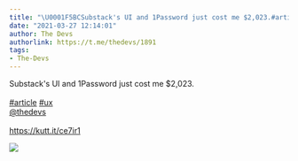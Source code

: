 ```yaml
---
title: "\U0001F5BCSubstack's UI and 1Password just cost me $2,023.#article #ux@thedevshttps://kutt.it/ce7ir1"
date: "2021-03-27 12:14:01"
author: The Devs
authorlink: https://t.me/thedevs/1891
tags:
- The-Devs
---
```

<p>Substack's UI and 1Password just cost me $2,023.<br><br><a href="https://t.me/thedevs/1891?q=%23article">#article</a> <a href="https://t.me/thedevs/1891?q=%23ux">#ux</a><br><a href="https://t.me/thedevs" target="_blank">@thedevs</a><br><br><a href="https://kutt.it/ce7ir1" target="_blank" rel="noopener">https://kutt.it/ce7ir1</a></p><img src="https://cdn4.telesco.pe/file/s3hgyPfiP-xs_BTPX76TB3cw1Pv6aHX5H2Wjpnsst3-qCXWrIM0lV3HQ_ygiUEn26ogqY2SpSWgHXukSN2-sNJO_sjJqf5srrp1wOwrqgDKamx5PLihYlMsHM3xFG1sHkpU7em-XgcY0s79HcPxq4lk6rpSN7v1e6tENLYmW_7ERlp7RAxqLJnmzJfgVHdxngeU2RFohJVxFhXXA_em61kY-Pp6nn1jf0jKsLGjQbnbcn7Q_HgGdKO57f9DAdvv6p3HSnQFok-OGYQMAWhrre6QXlKuP__HPAziKvY_khXd2hXHaCTmN8PDGWzADRUbBJ7QJHBZyY07BGb9VrEpopQ.jpg" referrerpolicy="no-referrer">